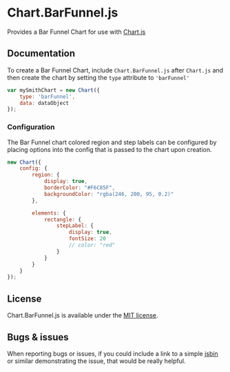 # Chart.BarFunnel.js

Provides a Bar Funnel Chart for use with [Chart.js](http://www.chartjs.org)

## Documentation

To create a Bar Funnel Chart, include `Chart.BarFunnel.js` after `Chart.js` and then create the chart by setting the `type` attribute to `'barFunnel'`

```javascript
var mySmithChart = new Chart({
	type: 'barFunnel',
	data: dataObject
});
```

### Configuration
The Bar Funnel chart colored region and step labels can be configured by placing options into the config that is passed to the chart upon creation.

```javascript
new Chart({
	config: {
		region: {
			display: true,
			borderColor: "#F6C85F",
			backgroundColor: "rgba(246, 200, 95, 0.2)"
		},

		elements: {
			rectangle: {
				stepLabel: {
					display: true,
					fontSize: 20
					// color: "red"
				}
			}
		}
	}
});
```

## License

Chart.BarFunnel.js is available under the [MIT license](http://opensource.org/licenses/MIT).

## Bugs & issues

When reporting bugs or issues, if you could include a link to a simple [jsbin](http://jsbin.com) or similar demonstrating the issue, that would be really helpful.
